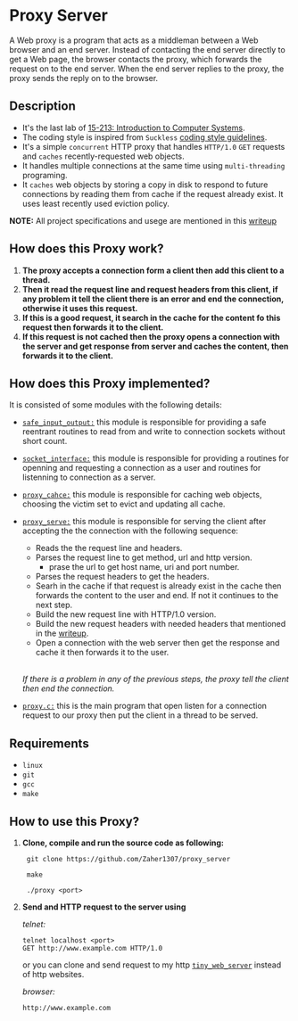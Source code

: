 Proxy Server<a name="TOP"></a>
=============================
A Web proxy is a program that acts as a middleman between a Web browser and an 
end server. Instead of contacting the end server directly to get a Web page, 
the browser contacts the proxy, which forwards the request on to the end server. 
When the end server replies to the proxy, the proxy sends the reply on to the 
browser.

## Description
- It's the last lab of [15-213: Introduction to Computer Systems](https://www.cs.cmu.edu/afs/cs.cmu.edu/academic/class/15213-f15/www/schedule.html).
- The coding style is inspired from `Suckless` [coding style guidelines](https://suckless.org/coding_style/).
- It's a simple `concurrent` HTTP proxy that handles `HTTP/1.0` `GET` requests and 
  `caches` recently-requested web objects.
- It handles multiple connections at the same time using `multi-threading` 
  programing.
- It `caches` web objects by storing a copy in disk to respond to future 
  connections by reading them from cache if the request already exist.
  It uses least recently used eviction policy.

**NOTE:** All project specifications and usege are mentioned in this
[writeup](https://github.com/Zaher1307/proxy_server/blob/master/proxylab.pdf)


## How does this Proxy work?
1) **The proxy accepts a connection form a client then add this client to a 
   thread.**
2) **Then it read the request line and request headers from this client, if any
   problem it tell the client there is an error and end the connection, 
   otherwise it uses this request.**
3) **If this is a good request, it search in the cache for the content fo this
   request then forwards it to the client.**
4) **If this request is not cached then the proxy opens a connection with the
   server and get response from server and caches the content, then forwards it
   to the client.**

## How does this Proxy implemented?
It is consisted of some modules with the following details:

- [`safe_input_output:`](https://github.com/Zaher1307/proxy_server/tree/master/src/safe_input_output)
  this module is responsible for providing a safe reentrant routines to read from and 
  write to connection sockets without short count.
- [`socket_interface:`](https://github.com/Zaher1307/proxy_server/tree/master/src/socket_interface)
  this module is responsible for providing a routines for openning and requesting
  a connection as a user and routines for listenning to connection as a server.
- [`proxy_cahce:`](https://github.com/Zaher1307/proxy_server/tree/master/src/proxy_cache)
  this module is responsible for caching web objects, choosing the victim set to 
  evict and updating all cache.
- [`proxy_serve:`](https://github.com/Zaher1307/proxy_server/tree/master/src/proxy_serve)
    this module is responsible for serving the client after accepting the
    the connection with the following sequence:


    - Reads the the request line and headers.
    - Parses the request line to get method, url and http version.
      - prase the url to get host name, uri and port number.
    - Parses the request headers to get the headers.
    - Searh in the cache if that request is already exist in the cache then
      forwards the content to the user and end. If not it continues to the next
      step.
    - Build the new request line with HTTP/1.0 version.
    - Build the new request headers with needed headers that mentioned in the
      [writeup](https://github.com/Zaher1307/proxy_server/blob/master/proxylab.pdf).
    - Open a connection with the web server then get the response and cache it
      then forwards it to the user.

    <br/>

    *If there is a problem in any of the previous steps, the proxy tell the 
    client then end the connection.*

- [`proxy.c:`](https://github.com/Zaher1307/proxy_server/blob/master/src/proxy.c)
  this is the main program that open listen for a connection request to our
  proxy then put the client in a thread to be served.

## Requirements
- `linux`
- `git`
- `gcc`
- `make`

## How to use this Proxy?
1) **Clone, compile and run the source code as following:**

     ``` 
      git clone https://github.com/Zaher1307/proxy_server
     ``` 

     ``` 
      make
     ``` 

     ``` 
      ./proxy <port>
     ``` 

2) **Send and HTTP request to the server using**

    *telnet:*

     ``` 
     telnet localhost <port>
     GET http://www.example.com HTTP/1.0
     ``` 

    or you can clone and send request to my http [`tiny_web_server`](https://github.com/Zaher1307/tiny_web_server)
    instead of http websites.

    *browser:*
 
     ``` 
     http://www.example.com
     ``` 



